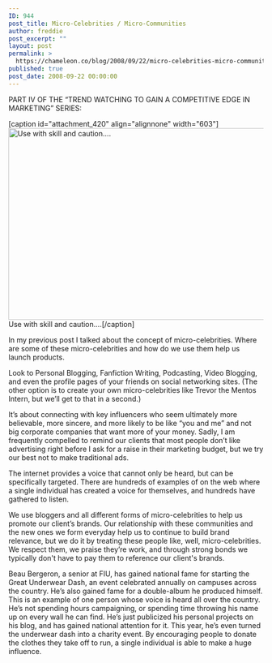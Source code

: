 ```yaml
---
ID: 944
post_title: Micro-Celebrities / Micro-Communities
author: freddie
post_excerpt: ""
layout: post
permalink: >
  https://chameleon.co/blog/2008/09/22/micro-celebrities-micro-communities/
published: true
post_date: 2008-09-22 00:00:00
---
```

PART IV OF THE “TREND WATCHING TO GAIN A COMPETITIVE EDGE IN MARKETING” SERIES:

[caption id="attachment_420" align="alignnone" width="603"]<a href="https://takemetoyourleader.com/wp-content/uploads/2008/09/microcelebs.jpg"><img class="size-full wp-image-420" title="Micro-Celebrities" src="https://takemetoyourleader.com/wp-content/uploads/2008/09/microcelebs.jpg" alt="Use with skill and caution...." width="603" height="378" /></a> Use with skill and caution....[/caption]

In my previous post I talked about the concept of micro-celebrities. Where are some of these micro-celebrities and how do we use them help us launch products.

Look to Personal Blogging, Fanfiction Writing, Podcasting, Video Blogging, and even the profile pages of your friends on social networking sites. (The other option is to create your own micro-celebrities like Trevor the Mentos Intern, but we’ll get to that in a second.)

<!--more-->

It’s about connecting with key influencers who seem ultimately more believable, more sincere, and more likely to be like “you and me” and not big corporate companies that want more of your money. Sadly, I am frequently compelled to remind our clients that most people don’t like advertising right before I ask for a raise in their marketing budget, but we try our best not to make traditional ads.

The internet provides a voice that cannot only be heard, but can be specifically targeted. There are hundreds of examples of on the web where a single individual has created a voice for themselves, and hundreds have gathered to listen.

We use bloggers and all different forms of micro-celebrities to help us promote our client’s brands. Our relationship with these communities and the new ones we form everyday help us to continue to build brand relevance, but we do it by treating these people like, well, micro-celebrities. We respect them, we praise they’re work, and through strong bonds we typically don't have to pay them to reference our client's brands.

Beau Bergeron, a senior at FIU, has gained national fame for starting the Great Underwear Dash, an event celebrated annually on campuses across the country. He’s also gained fame for a double-album he produced himself.
This is an example of one person whose voice is heard all over the country. He’s not spending hours campaigning, or spending time throwing his name up on every wall he can find. He’s just publicized his personal projects on his blog, and has gained national attention for it. This year, he’s even turned the underwear dash into a charity event. By encouraging people to donate the clothes they take off to run, a single individual is able to make a huge influence.